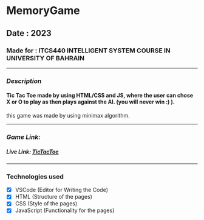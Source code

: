 # MemoryGame

## Date : 2023

### Made for : ITCS440 INTELLIGENT SYSTEM COURSE IN UNIVERSITY OF BAHRAIN

---

### **_Description_**

#### Tic Tac Toe made by using HTML/CSS and JS, where the user can chose X or O to play as then plays against the AI. (you will never win :) ).
this game was made by using minimax algorithm.

---

### **_Game Link:_**

##### Live Link: [TicTacToe]()

---


### Technologies used

- [x] VSCode (Editor for Writing the Code)
- [x] HTML (Structure of the pages)
- [x] CSS (Style of the pages)
- [x] JavaScript (Functionality for the pages)
